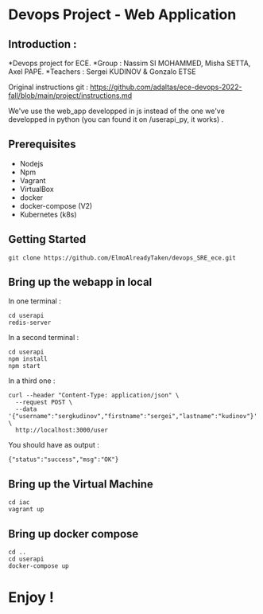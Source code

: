 # Devops Project - Web Application

## Introduction :
*Devops project for ECE.
*Group : Nassim SI MOHAMMED, Misha SETTA, Axel PAPE.
*Teachers : Sergei KUDINOV & Gonzalo ETSE

Original instructions git : https://github.com/adaltas/ece-devops-2022-fall/blob/main/project/instructions.md

We've use the web_app developped in js instead of the one we've developped in python (you can found it on /userapi_py, it works) .
## Prerequisites

* Nodejs
* Npm
* Vagrant
* VirtualBox
* docker
* docker-compose (V2)
* Kubernetes (k8s)

## Getting Started

```
git clone https://github.com/ElmoAlreadyTaken/devops_SRE_ece.git
```

## Bring up the webapp in local

In one terminal :
```
cd userapi
redis-server
```

In a second terminal :
```
cd userapi
npm install
npm start
```

In a third one :
```
curl --header "Content-Type: application/json" \
  --request POST \
  --data '{"username":"sergkudinov","firstname":"sergei","lastname":"kudinov"}' \
  http://localhost:3000/user
```

You should have as output :
```
{"status":"success","msg":"OK"}
```

## Bring up the Virtual Machine

```
cd iac
vagrant up
```

## Bring up docker compose

```
cd ..
cd userapi
docker-compose up
```

# Enjoy !
